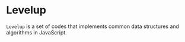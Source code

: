 
# Levelup

`Levelup` is a set of codes that implements common data structures and algorithms in JavaScript.
